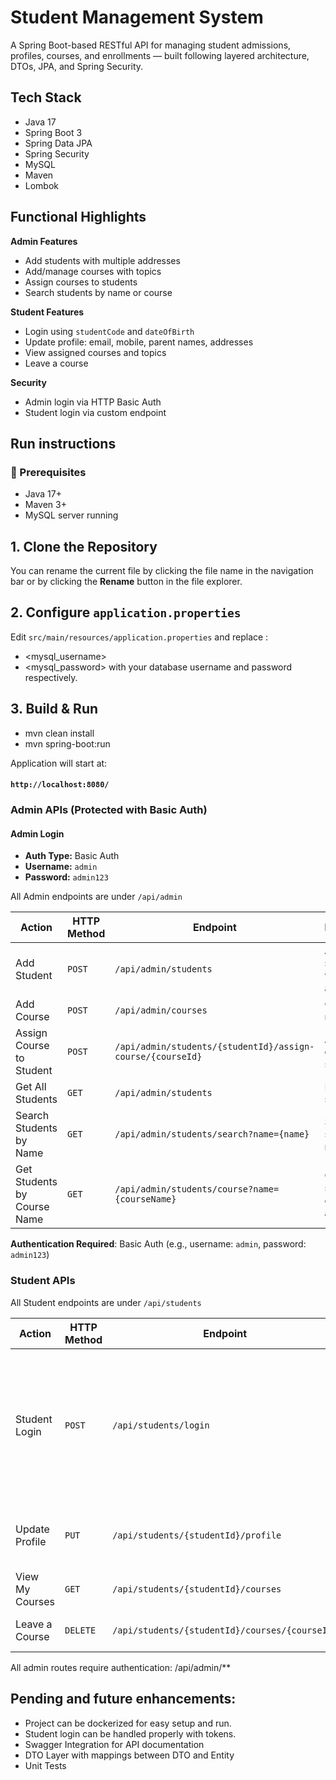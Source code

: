 # Student Management System

A Spring Boot-based RESTful API for managing student admissions, profiles, courses, and enrollments — built following layered architecture, DTOs, JPA, and Spring Security.


## Tech Stack

-   Java 17
-   Spring Boot 3
-   Spring Data JPA
-   Spring Security
-   MySQL
-   Maven
-   Lombok

## Functional Highlights

**Admin Features**
-   Add students with multiple addresses
-   Add/manage courses with topics
-   Assign courses to students
-   Search students by name or course

**Student Features**
-   Login using `studentCode` and `dateOfBirth`
-   Update profile: email, mobile, parent names, addresses
-   View assigned courses and topics
-   Leave a course

**Security**
-   Admin login via HTTP Basic Auth
-   Student login via custom endpoint

## Run instructions

### 🔧 Prerequisites
-   Java 17+
-   Maven 3+
-   MySQL server running

## 1. Clone the Repository

You can rename the current file by clicking the file name in the navigation bar or by clicking the **Rename** button in the file explorer.

## 2. Configure `application.properties`
Edit `src/main/resources/application.properties` and replace :
- <mysql_username>
- <mysql_password>
  with your database username and password respectively.


## 3. Build & Run

- mvn clean install
- mvn spring-boot:run

Application will start at:
#### **`http://localhost:8080/`**

### **Admin APIs (Protected with Basic Auth)**

#### Admin Login
-   **Auth Type:** Basic Auth
-   **Username:** `admin`
-   **Password:** `admin123`

All Admin endpoints are under `/api/admin`

| Action | HTTP Method | Endpoint | Description |
|--------|-------------|----------|-------------|
| Add Student | `POST` | `/api/admin/students` | Add a new student with addresses |
| Add Course | `POST` | `/api/admin/courses` | Create a new course |
| Assign Course to Student | `POST` | `/api/admin/students/{studentId}/assign-course/{courseId}` | Assign a course to a student |
| Get All Students | `GET` | `/api/admin/students` | Retrieve all students |
| Search Students by Name | `GET` | `/api/admin/students/search?name={name}` | Search students by name |
| Get Students by Course Name | `GET` | `/api/admin/students/course?name={courseName}` | Get students enrolled in a course |

**Authentication Required**: Basic Auth (e.g., username: `admin`, password: `admin123`)

### **Student APIs**

All Student endpoints are under `/api/students`

| Action | HTTP Method | Endpoint | Description |
|--------|-------------|----------|-------------|
| Student Login | `POST` | `/api/students/login` | Validate student identity using student_code and DOB, **Note:** It is not handling tokens and hence all the other student APIs are open. |
| Update Profile | `PUT` | `/api/students/{studentId}/profile` | Update email, phone, parents’ names, and address |
| View My Courses | `GET` | `/api/students/{studentId}/courses` | List of all assigned courses |
| Leave a Course | `DELETE` | `/api/students/{studentId}/courses/{courseId}` | Remove a course from student's list |


All admin routes require authentication:
/api/admin/**

## Pending and future enhancements:
- Project can be dockerized for easy setup and run.
- Student login can be handled properly with tokens.
- Swagger Integration for API documentation
- DTO Layer with mappings between DTO and Entity
- Unit Tests


